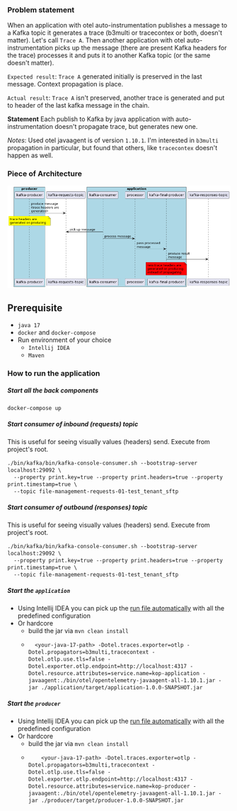 
### Problem statement
When an application with otel auto-instrumentation publishes a message to a Kafka topic it generates a trace (b3multi or tracecontex or both, doesn't matter). Let's call `Trace A`.
Then another application with otel auto-instrumentation picks up the message (there are present Kafka headers for the trace) processes it and puts it to another Kafka topic (or the same doesn't matter).

`Expected result`: `Trace A` generated initially is preserved in the last message. Context propagation is place.

`Actual result`: `Trace A` isn't preserved, another trace is generated and put to header of the last kafka message in the chain.

**Statement** Each publish to Kafka by java application with auto-instrumentation doesn't propagate trace, but generates new one.

_Notes_: Used otel javaagent is of version `1.10.1`. I'm interested in `b3multi` propagation in particular, but found that others, like `tracecontex` doesn't happen as well.


### Piece of Architecture

![](docs/kafka-otel-propagator.png)


## Prerequisite
* `java 17`
* `docker` and `docker-compose`
* Run environment of your choice
  * `Intellij IDEA`
  * `Maven`

### How to run the application

##### Start all the back components
```shell
docker-compose up
```

##### Start consumer of inbound (requests) topic
This is useful for seeing visually values (headers) send. Execute from project's root.  
```shell
./bin/kafka/bin/kafka-console-consumer.sh --bootstrap-server localhost:29092 \
  --property print.key=true --property print.headers=true --property print.timestamp=true \
  --topic file-management-requests-01-test_tenant_sftp
```

##### Start consumer of outbound (responses) topic
This is useful for seeing visually values (headers) send. Execute from project's root.
```shell
./bin/kafka/bin/kafka-console-consumer.sh --bootstrap-server localhost:29092 \
  --property print.key=true --property print.headers=true --property print.timestamp=true \
  --topic file-management-requests-01-test_tenant_sftp
```

##### Start the `application`

* Using Intellij IDEA you can pick up the [run file automatically](.run/application.run.xml) with all the predefined configuration
* Or hardcore
  * build the jar via `mvn clean install`
  * ```shell
      <your-java-17-path> -Dotel.traces.exporter=otlp -Dotel.propagators=b3multi,tracecontext -Dotel.otlp.use.tls=false -Dotel.exporter.otlp.endpoint=http://localhost:4317 -Dotel.resource.attributes=service.name=kop-application -javaagent:./bin/otel/opentelemetry-javaagent-all-1.10.1.jar -jar ./application/target/application-1.0.0-SNAPSHOT.jar
    ```


##### Start the `producer`
* Using Intellij IDEA you can pick up the [run file automatically](.run/producer.run.xml) with all the predefined configuration
* Or hardcore
  * build the jar via `mvn clean install`
  * ```shell
        <your-java-17-path> -Dotel.traces.exporter=otlp -Dotel.propagators=b3multi,tracecontext -Dotel.otlp.use.tls=false -Dotel.exporter.otlp.endpoint=http://localhost:4317 -Dotel.resource.attributes=service.name=kop-producer -javaagent:./bin/otel/opentelemetry-javaagent-all-1.10.1.jar -jar ./producer/target/producer-1.0.0-SNAPSHOT.jar
      ```